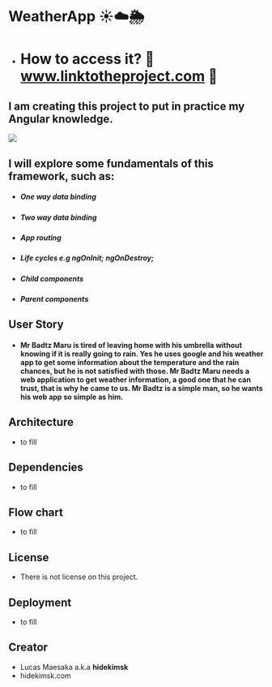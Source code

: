 # WeatherApp ☀️☁️🌦️
- # How to access it? 🔗 www.linktotheproject.com 🔗
## I am creating this project to put in practice my Angular knowledge.
<img src="../angular-weather-app/docs/angular_image.png"></img>
## I will explore some fundamentals of this framework, such as:
- ##### One way data binding
- ##### Two way data binding
- ##### App routing
- ##### Life cycles e.g ngOnInit; ngOnDestroy;
- ##### Child components
- ##### Parent components



## User Story
- #### Mr Badtz Maru is tired of leaving home with his umbrella without knowing if it is really going to rain. Yes he uses google and his weather app to get some information about the temperature and the rain chances, but he is not satisfied with those. Mr Badtz Maru needs a web application to get weather information, a good one that he can trust, that is why he came to us. Mr Badtz is a simple man, so he wants his web app so simple as him.

## Architecture
- to fill
## Dependencies
- to fill
## Flow chart
- to fill
## License
- There is not license on this project.
## Deployment
- to fill
## Creator
- Lucas Maesaka a.k.a **hidekimsk**
- hidekimsk.com
